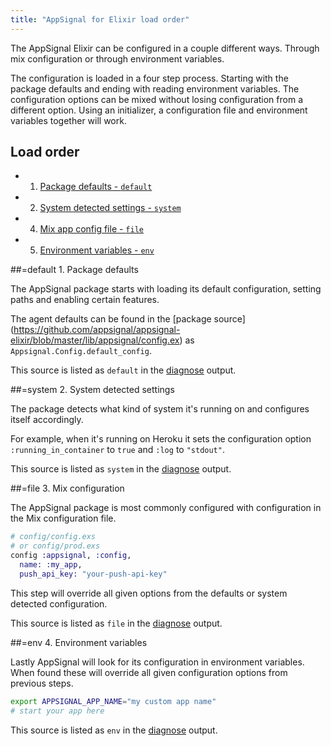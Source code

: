```yaml
---
title: "AppSignal for Elixir load order"
---
```


The AppSignal Elixir can be configured in a couple different ways. Through mix
configuration or through environment variables.

The configuration is loaded in a four step process. Starting with the package
defaults and ending with reading environment variables. The configuration
options can be mixed without losing configuration from a different option.
Using an initializer, a configuration file and environment variables together
will work.

## Load order

- 1. [Package defaults - `default`](#default)
- 2. [System detected settings - `system`](#system)
- 4. [Mix app config file - `file`](#file)
- 5. [Environment variables - `env`](#env)

##=default 1. Package defaults

The AppSignal package starts with loading its default configuration, setting
paths and enabling certain features.

The agent defaults can be found in the [package source]
(https://github.com/appsignal/appsignal-elixir/blob/master/lib/appsignal/config.ex)
as `Appsignal.Config.default_config`.

This source is listed as `default` in the [diagnose](/elixir/command-line/diagnose.html) output.

##=system 2. System detected settings

The package detects what kind of system it's running on and configures itself
accordingly.

For example, when it's running on Heroku it sets the configuration option
`:running_in_container` to `true` and `:log` to `"stdout"`.

This source is listed as `system` in the [diagnose](/elixir/command-line/diagnose.html) output.

##=file 3. Mix configuration

The AppSignal package is most commonly configured with configuration in the Mix
configuration file.

```elixir
# config/config.exs
# or config/prod.exs
config :appsignal, :config,
  name: :my_app,
  push_api_key: "your-push-api-key"
```

This step will override all given options from the defaults or system
detected configuration.

This source is listed as `file` in the [diagnose](/elixir/command-line/diagnose.html) output.

##=env 4. Environment variables

Lastly AppSignal will look for its configuration in environment variables.
When found these will override all given configuration options from
previous steps.

```bash
export APPSIGNAL_APP_NAME="my custom app name"
# start your app here
```

This source is listed as `env` in the [diagnose](/elixir/command-line/diagnose.html) output.
